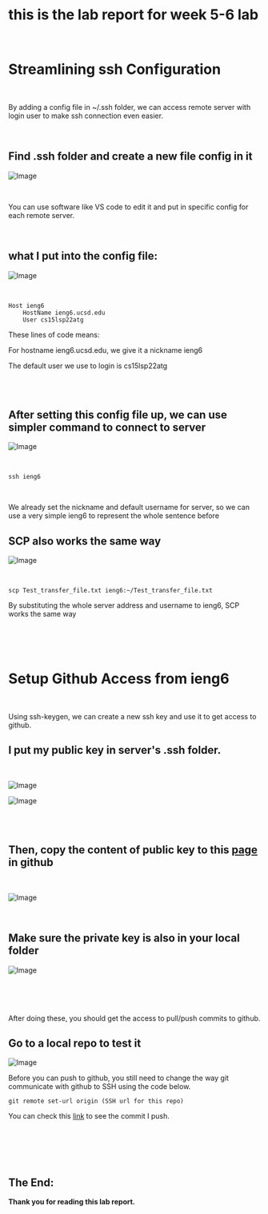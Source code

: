 # this is the lab report for week 5-6 lab<br />
<br />

# Streamlining ssh Configuration

<br />

By adding a config file in ~/.ssh folder, we can access remote server with login user to make ssh connection even easier.

<br />

## Find .ssh folder and create a new file config in it

![Image](week3/1.png)

<br />

You can use software like VS code to edit it and put in specific config for each remote server.

<br />

## what I put into the config file:

![Image](week3/2.png)

<br />

```
Host ieng6
    HostName ieng6.ucsd.edu
    User cs15lsp22atg
```

These lines of code means: 

For hostname ieng6.ucsd.edu, we give it a nickname ieng6

The default user we use to login is cs15lsp22atg

<br />

<br />

## After setting this config file up, we can use simpler command to connect to server

![Image](week3/3.png)

<br />

```
ssh ieng6
```

<br />

We already set the nickname and default username for server, so we can use a very simple ieng6 to represent the whole sentence before

## SCP also works the same way
![Image](week3/4.png)

<br />

```
scp Test_transfer_file.txt ieng6:~/Test_transfer_file.txt
```

By substituting the whole server address and username to ieng6, SCP works the same way

<br /><br /><br />

# Setup Github Access from ieng6

<br />

Using ssh-keygen, we can create a new ssh key and use it to get access to github.

## I put my public key in server's .ssh folder.

<br />

![Image](week3/6.png)


![Image](week3/5-1.png)

<br />

<br />

## Then, copy the content of public key to this [page](https://github.com/settings/keys) in github

<br />

![Image](week3/5.png)

<br />

## Make sure the private key is also in your local folder

![Image](week3/6.png)

<br />

<br />

<br />

After doing these, you should get the access to pull/push commits to github.

## Go to a local repo to test it

![Image](week3/7.png)

Before you can push to github, you still need to change the way git communicate with github to SSH using the code below.

```
git remote set-url origin (SSH url for this repo)
```

You can check this [link](https://github.com/anananan116/cse15l-lab-reports/commit/5912344cc3e8f6237bcc304f26289f45ae85de06) to see the commit I push.


<br /><br /><br /><br />

The End:
---

**Thank you for reading this lab report.** <br/>